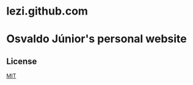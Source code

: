lezi.github.com
===============

Osvaldo Júnior's personal website
=======


## License

[MIT](http://opensource.org/licenses/MIT)

